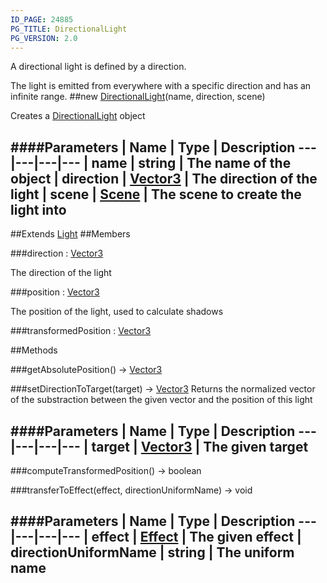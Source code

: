 ```yaml
---
ID_PAGE: 24885
PG_TITLE: DirectionalLight
PG_VERSION: 2.0
---
```


A directional light is defined by a direction.

The light is emitted from everywhere with a specific direction and has an infinite range.
##new [DirectionalLight](/classes/DirectionalLight)(name, direction, scene)



Creates a [DirectionalLight](/classes/DirectionalLight) object




####Parameters
 | Name | Type | Description
---|---|---|---
 | name | string | The name of the object
 | direction | [Vector3](/classes/Vector3) | The direction of the light
 | scene | [Scene](/classes/Scene) | The scene to create the light into
---

##Extends [Light](/classes/Light)
##Members

###direction : [Vector3](/classes/Vector3)




The direction of the light



###position : [Vector3](/classes/Vector3)




The position of the light, used to calculate shadows









###transformedPosition : [Vector3](/classes/Vector3)




##Methods

###getAbsolutePosition() &rarr; [Vector3](/classes/Vector3)




###setDirectionToTarget(target) &rarr; [Vector3](/classes/Vector3)
Returns the normalized vector of the substraction between the given vector and the position of this light





####Parameters
 | Name | Type | Description
---|---|---|---
 | target | [Vector3](/classes/Vector3) | The given target
---

###computeTransformedPosition() &rarr; boolean


###transferToEffect(effect, directionUniformName) &rarr; void

####Parameters
 | Name | Type | Description
---|---|---|---
 | effect | [Effect](/classes/Effect) | The given effect
 | directionUniformName | string | The uniform name
---
